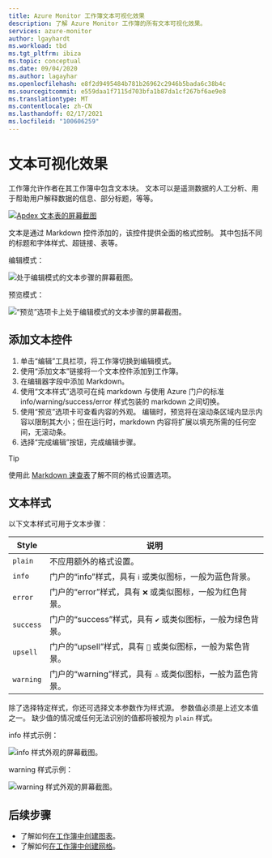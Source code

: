 ```yaml
---
title: Azure Monitor 工作簿文本可视化效果
description: 了解 Azure Monitor 工作簿的所有文本可视化效果。
services: azure-monitor
author: lgayhardt
ms.workload: tbd
ms.tgt_pltfrm: ibiza
ms.topic: conceptual
ms.date: 09/04/2020
ms.author: lagayhar
ms.openlocfilehash: e8f2d9495484b781b26962c2946b5bada6c38b4c
ms.sourcegitcommit: e559daa1f7115d703bfa1b87da1cf267bf6ae9e8
ms.translationtype: MT
ms.contentlocale: zh-CN
ms.lasthandoff: 02/17/2021
ms.locfileid: "100606259"
---
```

# <a name="text-visualizations"></a>文本可视化效果

工作簿允许作者在其工作簿中包含文本块。 文本可以是遥测数据的人工分析、用于帮助用户解释数据的信息、部分标题，等等。

[![Apdex 文本表的屏幕截图](./media/workbooks-text-visualizations/apdex.png)](./media/workbooks-text-visualizations/apdex.png#lightbox)

文本是通过 Markdown 控件添加的，该控件提供全面的格式控制。 其中包括不同的标题和字体样式、超链接、表等。

编辑模式：

![处于编辑模式的文本步骤的屏幕截图。](./media/workbooks-text-visualizations/text-edit-mode.png)

预览模式：

![“预览”选项卡上处于编辑模式的文本步骤的屏幕截图。](./media/workbooks-text-visualizations/text-edit-mode-preview.png)

## <a name="add-a-text-control"></a>添加文本控件

1. 单击“编辑”工具栏项，将工作簿切换到编辑模式。
2. 使用“添加文本”链接将一个文本控件添加到工作簿。
3. 在编辑器字段中添加 Markdown。
4. 使用“文本样式”选项可在纯 markdown 与使用 Azure 门户的标准 info/warning/success/error 样式包装的 markdown 之间切换。
5. 使用“预览”选项卡可查看内容的外观。 编辑时，预览将在滚动条区域内显示内容以限制其大小；但在运行时，markdown 内容将扩展以填充所需的任何空间，无滚动条。
6. 选择“完成编辑”按钮，完成编辑步骤。

> [!TIP]
> 使用此 [Markdown 速查表](https://github.com/adam-p/markdown-here/wiki/Markdown-Cheatsheet)了解不同的格式设置选项。

## <a name="text-styles"></a>文本样式

以下文本样式可用于文本步骤：

| Style     | 说明                                                                               |
|-----------|-------------------------------------------------------------------------------------------|
| `plain`   | 不应用额外的格式设置。                                                      |
| `info`    | 门户的“info”样式，具有 `ℹ` 或类似图标，一般为蓝色背景。      |
| `error`   | 门户的“error”样式，具有 `❌` 或类似图标，一般为红色背景。     |
| `success` | 门户的“success”样式，具有 `✔` 或类似图标，一般为绿色背景。  |
| `upsell`  | 门户的“upsell”样式，具有 `🚀` 或类似图标，一般为紫色背景。 |
| `warning` | 门户的“warning”样式，具有 `⚠` 或类似图标，一般为蓝色背景。   |

除了选择特定样式，你还可选择文本参数作为样式源。 参数值必须是上述文本值之一。 缺少值的情况或任何无法识别的值都将被视为 `plain` 样式。

info 样式示例：

![info 样式外观的屏幕截图。](./media/workbooks-text-visualizations/text-preview-info-style.png)

warning 样式示例：

![warning 样式外观的屏幕截图。](./media/workbooks-text-visualizations/text-warning-style.png)

## <a name="next-steps"></a>后续步骤

* 了解如何[在工作簿中创建图表](workbooks-chart-visualizations.md)。
* 了解如何[在工作簿中创建网格](workbooks-grid-visualizations.md)。
